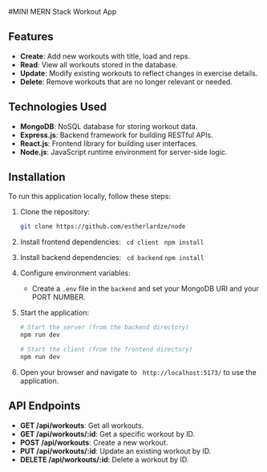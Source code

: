 
#MINI MERN Stack Workout App 

## Features

- **Create**: Add new workouts with title, load and reps.
- **Read**: View all workouts stored in the database.
- **Update**: Modify existing workouts to reflect changes in exercise details.
- **Delete**: Remove workouts that are no longer relevant or needed.

## Technologies Used

- **MongoDB**: NoSQL database for storing workout data.
- **Express.js**: Backend framework for building RESTful APIs.
- **React.js**: Frontend library for building user interfaces.
- **Node.js**: JavaScript runtime environment for server-side logic.

## Installation

To run this application locally, follow these steps:

1. Clone the repository:
   ```bash
   git clone https://github.com/estherlardze/node
   ```


2. Install frontend dependencies:
    ``` cd client```
       ``` npm install```


2. Install backend dependencies:
    ``` cd backend```
       ```npm install```   

3. Configure environment variables:
   - Create a `.env` file in the `backend` and set your MongoDB URI and your PORT NUMBER.

4. Start the application:
   ```bash
   # Start the server (from the backend directory)
   npm run dev

   # Start the client (from the frontend directory)
   npm run dev
   ```

5. Open your browser and navigate to ` http://localhost:5173/` to use the application.

## API Endpoints

- **GET /api/workouts**: Get all workouts.
- **GET /api/workouts/:id**: Get a specific workout by ID.
- **POST /api/workouts**: Create a new workout.
- **PUT /api/workouts/:id**: Update an existing workout by ID.
- **DELETE /api/workouts/:id**: Delete a workout by ID.
